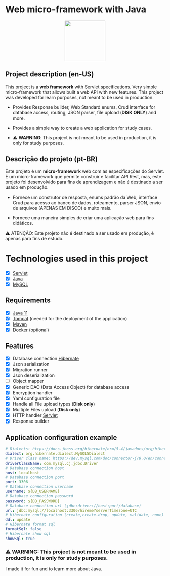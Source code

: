 # Web micro-framework with Java

<div align="center">
 <img src="https://cdn.jsdelivr.net/gh/devicons/devicon/icons/java/java-original-wordmark.svg" width="128" />
</div>

## Project description (en-US)

This project is a **web framework** with Servlet specifications.
Very simple micro-framework that allows built a web API with new features.
This project was developed for learn purposes, not meant to be used in production.

- Provides Response builder, Web Standard enums, Crud interface for database access, routing, JSON parser, file upload
  (**DISK ONLY**) and more.
- Provides a simple way to create a web application for study cases.

- ⚠️ **WARNING**: This project is not meant to be used in production, it is only for study purposes.

## Descrição do projeto (pt-BR)

Este projeto é um **micro-framework** web com as especificações do Servlet. É um micro-framework que permite construir e facilitar API Rest, mas, este projeto foi desenvolvido para fins de aprendizagem e não é destinado a ser usado em
produção.

- Fornece um construtor de resposta, enums padrão da Web, interface Crud para acesso ao banco de dados, roteamento,
  parser JSON, envio de arquivos (APENAS EM DISCO) e muito mais.

- Fornece uma maneira simples de criar uma aplicação web para fins didáticos.

⚠️ ATENÇÃO: Este projeto não é destinado a ser usado em produção, é apenas para fins de estudo.

# Technologies used in this project

- [x] [Servlet](https://jakarta.ee/specifications/servlet/4.0/apidocs/)
- [x] [Java](https://www.java.com/)
- [x] [MySQL](https://www.mysql.com/)

## Requirements

- [x] [Java 11](https://www.oracle.com/java/technologies/javase-jdk11-downloads.html)
- [x] [Tomcat](https://tomcat.apache.org/) (needed for the deployment of the application)
- [x] [Maven](https://maven.apache.org/)
- [x] [Docker](https://www.docker.com/) (optional)

## Features

- [x] Database connection [Hibernate](https://hibernate.org/)
- [x] Json serialization
- [x] Migration runner
- [x] Json deserialization
- [ ] Object mapper
- [x] Generic DAO (Data Access Object) for database access
- [x] Encryption handler
- [x] Yaml configuration file
- [x] Handle all File upload types (**Disk only**)
- [x] Multiple Files upload (**Disk only**)
- [x] HTTP handler [Servlet](https://jakarta.ee/specifications/servlet/6.0/apidocs/)
- [x] Response builder

## Application configuration example

```yaml
# Dialects: https://docs.jboss.org/hibernate/orm/5.4/javadocs/org/hibernate/dialect/package-summary.html
dialect: org.hibernate.dialect.MySQL5Dialect
# Driver class name: https://dev.mysql.com/doc/connector-j/8.0/en/connector-j-reference-jdbc-url-format.html
driverClassName: com.mysql.cj.jdbc.Driver
# Database connection host
host: localhost
# Database connection port
port: 3306
# Database connection username
username: ${DB_USERNAME}
# Database connection password
password: ${DB_PASSWORD}
# Database connection url (jdbc:driver://host:port/database)
url: jdbc:mysql://localhost:3306/hireme?serverTimezone=UTC
# Hibernate configuration (create,create-drop, update, validate, none)
ddl: update
# Hibernate format sql
formatSql: false
# Hibernate show sql
showSql: true
```

### ⚠️ **WARNING**: This project is not meant to be used in production, it is only for study purposes.

I made it for fun and to learn more about Java.



